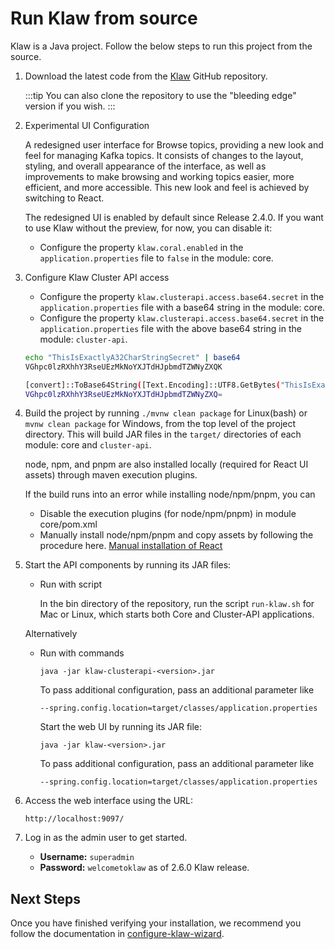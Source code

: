 # Run Klaw from source

Klaw is a Java project. Follow the below steps to run this project from
the source.

1. Download the latest code from the [Klaw](https://github.com/aiven/klaw) GitHub repository.

   :::tip
   You can also clone the repository to use the "bleeding edge" version
   if you wish.
   :::

2. Experimental UI Configuration

   A redesigned user interface for Browse topics, providing a new look and feel for managing Kafka topics. It consists
   of changes to the layout, styling, and overall appearance of the interface, as well as improvements to make browsing
   and working topics easier, more efficient, and more accessible. This new look and feel is achieved by switching to
   React.

   The redesigned UI is enabled by default since Release 2.4.0. If you
   want to use Klaw without the preview, for now, you can disable it:

   - Configure the property `klaw.coral.enabled` in the
     `application.properties` file to `false` in the module: core.

3. Configure Klaw Cluster API access

   - Configure the property `klaw.clusterapi.access.base64.secret` in the `application.properties` file with a base64
     string in the module: core.
   - Configure the property `klaw.clusterapi.access.base64.secret` in the `application.properties` file with the above
     base64 string in the module: `cluster-api`.

   ```{.bash caption="Bash Generation Example"}
   echo "ThisIsExactlyA32CharStringSecret" | base64
   VGhpc0lzRXhhY3RseUEzMkNoYXJTdHJpbmdTZWNyZXQK
   ```

   ```{.bash caption="Powershell Generation Example"}
   [convert]::ToBase64String([Text.Encoding]::UTF8.GetBytes("ThisIsExactlyA32CharStringSecret"))
   VGhpc0lzRXhhY3RseUEzMkNoYXJTdHJpbmdTZWNyZXQ=
   ```

4. Build the project by running `./mvnw clean package` for Linux(bash) or `mvnw clean package` for Windows, from the top
   level of the project directory. This will build JAR files in the `target/` directories of each module: core and
   `cluster-api`.

   node, npm, and pnpm are also installed locally (required for React UI assets) through maven execution plugins.

   If the build runs into an error while installing node/npm/pnpm, you can

   - Disable the execution plugins (for node/npm/pnpm) in module core/pom.xml
   - Manually install node/npm/pnpm and copy assets by following the procedure
     here. [Manual installation of React](https://github.com/aiven/klaw/blob/main/coral/README.md)

5. Start the API components by running its JAR files:

   - Run with script

     In the bin directory of the repository, run the script `run-klaw.sh` for Mac or Linux, which starts both Core and
     Cluster-API applications.

   Alternatively

   - Run with commands

     `java -jar klaw-clusterapi-<version>.jar`

     To pass additional configuration, pass an additional parameter like

     `--spring.config.location=target/classes/application.properties`

     Start the web UI by running its JAR file:

     `java -jar klaw-<version>.jar`

     To pass additional configuration, pass an additional parameter like

     `--spring.config.location=target/classes/application.properties`

6. Access the web interface using the URL:

   ```copy-button
   http://localhost:9097/
   ```

7. Log in as the admin user to get started.

   - **Username:** `superadmin`
   - **Password:** `welcometoklaw` as of 2.6.0 Klaw release.

## Next Steps

Once you have finished verifying your installation, we recommend you follow the documentation
in [configure-klaw-wizard](configure-klaw-wizard.md).
